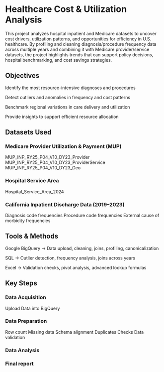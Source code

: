 # Healthcare Cost & Utilization Analysis

This project analyzes hospital inpatient and Medicare datasets to uncover cost drivers, utilization patterns, and opportunities for efficiency in U.S. healthcare. By profiling and cleaning diagnosis/procedure frequency data across multiple years and combining it with Medicare provider/service datasets, the project highlights trends that can support policy decisions, hospital benchmarking, and cost savings strategies.

## Objectives

Identify the most resource-intensive diagnoses and procedures

Detect outliers and anomalies in frequency and cost patterns

Benchmark regional variations in care delivery and utilization

Provide insights to support efficient resource allocation

## Datasets Used

### Medicare Provider Utilization & Payment (MUP)

MUP_INP_RY25_P04_V10_DY23_Provider
MUP_INP_RY25_P04_V10_DY23_ProviderService
MUP_INP_RY25_P04_V10_DY23_Geo

### Hospital Service Area

Hospital_Service_Area_2024

### California Inpatient Discharge Data (2019–2023)

Diagnosis code frequencies
Procedure code frequencies
External cause of morbidity frequencies

## Tools & Methods

Google BigQuery → Data upload, cleaning, joins, profiling, canonicalization

SQL → Outlier detection, frequency analysis, joins across years

Excel → Validation checks, pivot analysis, advanced lookup formulas

## Key Steps
### Data Acquisition
Upload Data into BigQuery

### Data Preparation
Row count
Missing data
Schema alignment
Duplicates Checks
Data validation
### Data Analysis

### Final  report


